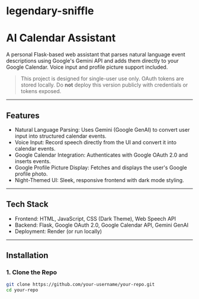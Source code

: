 ﻿# legendary-sniffle
 # AI Calendar Assistant

A personal Flask-based web assistant that parses natural language event descriptions using Google's Gemini API and adds them directly to your Google Calendar. Voice input and profile picture support included.

> This project is designed for single-user use only. OAuth tokens are stored locally. Do **not** deploy this version publicly with credentials or tokens exposed.

---

## Features

- Natural Language Parsing: Uses Gemini (Google GenAI) to convert user input into structured calendar events.
- Voice Input: Record speech directly from the UI and convert it into calendar events.
- Google Calendar Integration: Authenticates with Google OAuth 2.0 and inserts events.
- Google Profile Picture Display: Fetches and displays the user's Google profile photo.
- Night-Themed UI: Sleek, responsive frontend with dark mode styling.

---

## Tech Stack

- Frontend: HTML, JavaScript, CSS (Dark Theme), Web Speech API
- Backend: Flask, Google OAuth 2.0, Google Calendar API, Gemini GenAI
- Deployment: Render (or run locally)

---

## Installation

### 1. Clone the Repo

```bash
git clone https://github.com/your-username/your-repo.git
cd your-repo
